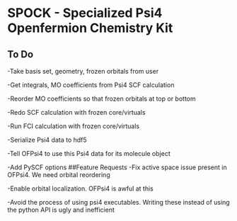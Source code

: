 # SPOCK - Specialized Psi4 Openfermion Chemistry Kit
## To Do
-Take basis set, geometry, frozen orbitals from user

-Get integrals, MO coefficients from Psi4 SCF calculation

-Reorder MO coefficients so that frozen orbitals at top or bottom

-Redo SCF calculation with frozen core/virtuals

-Run FCI calculation with frozen core/virtuals

-Serialize Psi4 data to hdf5

-Tell OFPsi4 to use this Psi4 data for its molecule object

-Add PySCF options
##Feature Requests
-Fix active space issue present in OFPsi4.  We need orbital reordering

-Enable orbital localization.  OFPsi4 is awful at this

-Avoid the process of using psi4 executables.  Writing these instead of using the python API is ugly and inefficient
